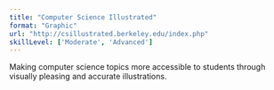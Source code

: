 ```yaml
---
title: "Computer Science Illustrated"
format: "Graphic"
url: "http://csillustrated.berkeley.edu/index.php"
skillLevel: ['Moderate', 'Advanced']
---
```


Making computer science topics more accessible to students through visually pleasing and accurate illustrations.
